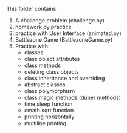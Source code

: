 This folder contains:
1. A challenge problem (challenge.py)
2. homework.py practice
3. practice with User Interface (animated.py)
4. Battlezone Game (BattlezoneGame.py)
5. Practice with:
    - classes
    - class object attributes
    - class methods
    - deleting class objects
    - class inheritance and overriding
    - abstract classes
    - class polymorphism
    - class magic methods (duner methods)
    - time.sleep function
    - cmath.sqrt function
    - printing horizontally
    - multiline printing